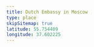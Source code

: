 ```yaml
---
title: Dutch Embassy in Moscow
type: place
skipSitemap: true
latitude: 55.754409
longitude: 37.602225
---
```

